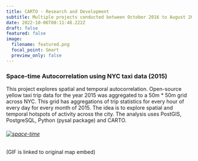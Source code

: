 ```yaml
---
title: CARTO - Research and Development
subtitle: Multiple projects conducted between October 2016 to August 2017
date: 2022-10-06T00:11:48.222Z
draft: false
featured: false
image:
  filename: featured.png
  focal_point: Smart
  preview_only: false
---
```

### S﻿pace-time Autocorrelation using NYC taxi data (2015)

This project explores spatial and temporal autocorrelation. Open-source yellow taxi trip data for the year 2015 was aggregated to a 50m * 50m grid across NYC. This grid has aggregations of trip statistics for every hour of every day for every month of 2015. The idea is to explore spatial and temporal hotspots of activity across the city. The analysis uses PostGIS, PostgreSQL, Python (pysal package) and CARTO.

###### [![space-time](../../space-time.gif)](https://team.carto.com/u/mehak-carto/builder/ee115ed2-9aec-47c4-8cb1-25d238ab2ae1/embed?state=%7B%22map%22%3A%7B%22ne%22%3A%5B40.62984841250708%2C-74.14981842041017%5D%2C%22sw%22%3A%5B40.87769896474621%2C-73.51535797119142%5D%2C%22center%22%3A%5B40.75388918270174%2C-73.8325881958008%5D%2C%22zoom%22%3A12%7D%7D)
(﻿GIF is linked to original map embed)